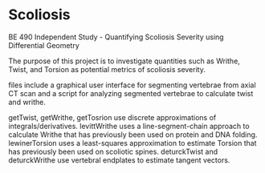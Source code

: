 # Scoliosis
BE 490 Independent Study - Quantifying Scoliosis Severity using Differential Geometry

The purpose of this project is to investigate quantities such as Writhe, Twist, and Torsion as potential metrics of scoliosis severity. 

files include a graphical user interface for segmenting vertebrae from axial CT scan and a script for analyzing segmented vertebrae to calculate twist and writhe. 

getTwist, getWrithe, getTosrion use discrete approximations of integrals/derivatives. levittWrithe uses a line-segment-chain approach to calculate Writhe that has previously been used on protein and DNA folding. lewinerTorsion uses a least-squares approximation to estimate Torsion that has previously been used on scoliotic spines. deturckTwist and deturckWrithe use vertebral endplates to estimate tangent vectors. 

